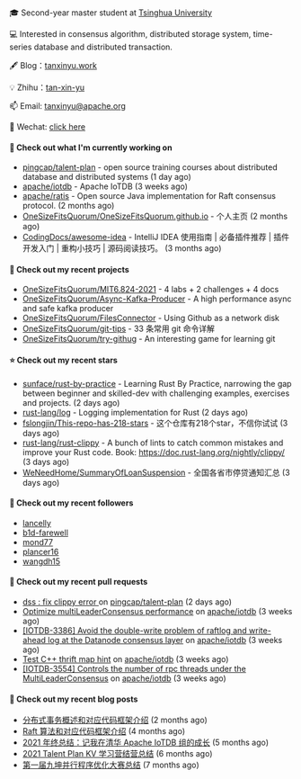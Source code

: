 🎓 Second-year master student at [Tsinghua University](https://www.tsinghua.edu.cn/)

💻 Interested in consensus algorithm, distributed storage system, time-series database and distributed transaction.

🖋 Blog：[tanxinyu.work](https://tanxinyu.work)

💡 Zhihu：[tan-xin-yu](https://www.zhihu.com/people/tan-xin-yu-22)

📫 Email: [tanxinyu@apache.org](mailto:tanxinyu@apache.org)

💬 Wechat: [click here](https://github.com/LebronAl/LebronAl/issues/1)

#### 👷 Check out what I'm currently working on

- [pingcap/talent-plan](https://github.com/pingcap/talent-plan) - open source training courses about distributed database and distributed systems (1 day ago)
- [apache/iotdb](https://github.com/apache/iotdb) - Apache IoTDB (3 weeks ago)
- [apache/ratis](https://github.com/apache/ratis) - Open source Java implementation for Raft consensus protocol. (2 months ago)
- [OneSizeFitsQuorum/OneSizeFitsQuorum.github.io](https://github.com/OneSizeFitsQuorum/OneSizeFitsQuorum.github.io) - 个人主页 (2 months ago)
- [CodingDocs/awesome-idea](https://github.com/CodingDocs/awesome-idea) - IntelliJ IDEA 使用指南 | 必备插件推荐 | 插件开发入门 | 重构小技巧 | 源码阅读技巧。  (3 months ago)

#### 🌱 Check out my recent projects

- [OneSizeFitsQuorum/MIT6.824-2021](https://github.com/OneSizeFitsQuorum/MIT6.824-2021) - 4 labs &#43; 2 challenges &#43; 4 docs
- [OneSizeFitsQuorum/Async-Kafka-Producer](https://github.com/OneSizeFitsQuorum/Async-Kafka-Producer) - A high performance async and safe kafka producer
- [OneSizeFitsQuorum/FilesConnector](https://github.com/OneSizeFitsQuorum/FilesConnector) - Using Github as a network disk
- [OneSizeFitsQuorum/git-tips](https://github.com/OneSizeFitsQuorum/git-tips) - 33 条常用 git 命令详解
- [OneSizeFitsQuorum/try-githug](https://github.com/OneSizeFitsQuorum/try-githug) - An interesting game for learning git

#### ⭐ Check out my recent stars

- [sunface/rust-by-practice](https://github.com/sunface/rust-by-practice) - Learning Rust By Practice,  narrowing the gap between beginner and skilled-dev with challenging examples, exercises and projects. (2 days ago)
- [rust-lang/log](https://github.com/rust-lang/log) - Logging implementation for Rust (2 days ago)
- [fslongjin/This-repo-has-218-stars](https://github.com/fslongjin/This-repo-has-218-stars) - 这个仓库有218个star，不信你试试 (3 days ago)
- [rust-lang/rust-clippy](https://github.com/rust-lang/rust-clippy) - A bunch of lints to catch common mistakes and improve your Rust code. Book: https://doc.rust-lang.org/nightly/clippy/ (3 days ago)
- [WeNeedHome/SummaryOfLoanSuspension](https://github.com/WeNeedHome/SummaryOfLoanSuspension) - 全国各省市停贷通知汇总 (3 days ago)

#### 👯 Check out my recent followers

- [lancelly](https://github.com/lancelly)
- [b1d-farewell](https://github.com/b1d-farewell)
- [mond77](https://github.com/mond77)
- [plancer16](https://github.com/plancer16)
- [wangdh15](https://github.com/wangdh15)

#### 🔨 Check out my recent pull requests

- [dss : fix clippy error ](https://github.com/pingcap/talent-plan/pull/447) on [pingcap/talent-plan](https://github.com/pingcap/talent-plan) (2 days ago)
- [Optimize multiLeaderConsensus performance](https://github.com/apache/iotdb/pull/6413) on [apache/iotdb](https://github.com/apache/iotdb) (3 weeks ago)
- [[IOTDB-3386] Avoid the double-write problem of raftlog and write-ahead log at the Datanode consensus layer](https://github.com/apache/iotdb/pull/6366) on [apache/iotdb](https://github.com/apache/iotdb) (3 weeks ago)
- [Test C&#43;&#43;  thrift map hint](https://github.com/apache/iotdb/pull/6357) on [apache/iotdb](https://github.com/apache/iotdb) (3 weeks ago)
- [[IOTDB-3554] Controls the number of rpc threads under the MultiLeaderConsensus](https://github.com/apache/iotdb/pull/6349) on [apache/iotdb](https://github.com/apache/iotdb) (3 weeks ago)

#### 📜 Check out my recent blog posts

- [分布式事务概述和对应代码框架介绍](https://tanxinyu.work/talent-plan-transaction-talk/) (2 months ago)
- [Raft 算法和对应代码框架介绍](https://tanxinyu.work/talent-plan-raft-talk/) (4 months ago)
- [2021 年终总结：记我在清华 Apache IoTDB 组的成长](https://tanxinyu.work/2021-annual-summary/) (5 months ago)
- [2021 Talent Plan KV 学习营结营总结](https://tanxinyu.work/tinykv/) (6 months ago)
- [第一届九坤并行程序优化大赛总结](https://tanxinyu.work/jiu-kun-parallel-program-optimization-contest/) (7 months ago)
